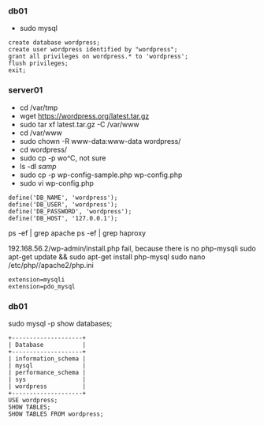 ### db01
- sudo mysql
```
create database wordpress;
create user wordpress identified by "wordpress";
grant all privileges on wordpress.* to 'wordpress';
flush privileges;
exit;
```

### server01
- cd /var/tmp
- wget https://wordpress.org/latest.tar.gz
- sudo tar xf latest.tar.gz -C /var/www
- cd /var/www
- sudo chown -R www-data:www-data wordpress/
- cd wordpress/
- sudo cp -p wo^C, not sure
- ls -dl *samp*
- sudo cp -p wp-config-sample.php wp-config.php
- sudo vi wp-config.php
```
define('DB_NAME', 'wordpress');
define('DB_USER', 'wordpress');
define('DB_PASSWORD', 'wordpress');
define('DB_HOST', '127.0.0.1');
```
ps -ef | grep apache
ps -ef | grep haproxy

192.168.56.2/wp-admin/install.php
fail, because there is no php-mysqli
sudo apt-get update && sudo apt-get install php-mysql
sudo nano /etc/php/<version>/apache2/php.ini 
```
extension=mysqli
extension=pdo_mysql
```


### db01
sudo mysql -p
show databases;
```
+--------------------+
| Database           |
+--------------------+
| information_schema |
| mysql              |
| performance_schema |
| sys                |
| wordpress          |
+--------------------+
USE wordpress; 
SHOW TABLES;
SHOW TABLES FROM wordpress;
```